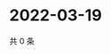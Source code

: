 # 2022-03-19

共 0 条

<!-- BEGIN WEIBO -->
<!-- 最后更新时间 Sat Mar 19 2022 16:16:57 GMT+0800 (China Standard Time) -->

<!-- END WEIBO -->
